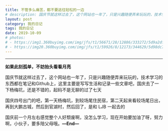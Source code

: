 ```yaml
---
title: 不管多么痛苦，都不要逃往轻松的一边
# description: 国庆节就这样过去了，这个网站也一年了，只是兴趣随便弄来玩玩的，技术学习的东西都在笔记和Github上，这里主要是写写生活和记录一些文章吧...
layout: post
category: 我的日记
tags: 我的日记
date: 2019-10-09
# photos:
# - https://img1.360buyimg.com/img/jfs/t1/56671/28/12886/333272/5d9a2dfaE23690469/7c5ca10053d0bf2f.jpg
# - https://img20.360buyimg.com/img/jfs/t1/59926/8/12173/344629/5d98dc7aE7093f7fe/9ffb5dffe94218d5.jpg
---
```


<div id="dplayer-2019-10-09"></div>

<style>#dplayer-2019-10-09{max-width: 666px;}</style>
<script>$(function(){var dp = new DPlayer({container: document.getElementById('dplayer-2019-10-09'),screenshot: false,video: {url:'https://9ken97.coding-pages.com/Fractures.mp4',pic:'https://cdn.jsdelivr.net/gh/wliduo/CDN@master/wallpaper/201911/20191107010.jpg'}});})</script>

-----

<!-- <p align="center"><b>如果此刻孤单，不妨抬头看看月亮</b></p> -->

<p><b>如果此刻孤单，不妨抬头看看月亮</b></p>

国庆节就这样过去了，这个网站也一年了，只是兴趣随便弄来玩玩的，技术学习的东西都在笔记和Github上，这里主要是写写生活和记录一些文章吧，国庆去了一下杨梅坑，还是不错的，起码不是无聊的过了七天

国庆四号出门的吧，第一天杨梅坑，到较场尾住民宿，第二天起来看较场尾日出，再到大鹏古城，然后到官湖村，然后回了，是和 LJB 一起去的

国庆前一个月左右感觉整个人好颓废啊，没怎么学习，现在开始要加油了呀，努力啊，小伙子，要多陪父母哦。**—End—**